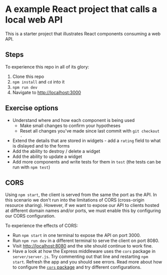# A example React project that calls a local web API

This is a starter project that illustrates React components consuming a web API.


## Steps

To experience this repo in all of its glory:

1. Clone this repo
2. `npm install` and `cd` into it
3. `npm run dev`
4. Navigate to [http://localhost:3000](http://localhost:3000)


## Exercise options

* Understand where and how each component is being used
  - Make small changes to confirm your hypotheses
  - Reset all changes you've made since last commit with `git checkout .`
* Extend the details that are stored in widgets - add a `rating` field to what is dislayed and to the forms
* Add the ability to destroy / delete a widget
* Add the ability to update a widget
* Add more components and write tests for them in `test` (the tests can be run with `npm test`)


## CORS

Using `npm start`, the client is served from the same the port as the API. In this scenario we don't run into the limitations of CORS (cross-origin resource sharing). However, if we want to expose our API to clients hosted at different domain names and/or ports, we must enable this by configuring our CORS configuration.

To experience the effects of CORS:

* Run `npm start` in one terminal to expose the API on port 3000.
* Run `npm run dev` in a different terminal to serve the client on port 8080.
* Visit [http://localhost:8080](http://localhost:8080) and the site should continue to work fine.
* Have a look at how the Express middleware uses the `cors` package in `server/server.js`. Try commenting out that line and restarting `npm start`. Refresh the app and you should see errors. Read more about how to configure the [`cors` package](https://npmjs.org/package/cors) and try different configurations.

